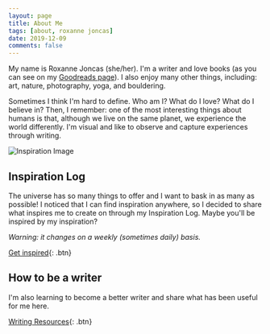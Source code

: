 ```yaml
---
layout: page
title: About Me
tags: [about, roxanne joncas]
date: 2019-12-09
comments: false
---
```

My name is Roxanne Joncas (she/her). I'm a writer and love books (as you can see on my <a target="blank" href="https://www.goodreads.com/user/show/109171596-roxanne-joncas">Goodreads page<a>). I also enjoy many other things, including: art, nature, photography, yoga, and bouldering.

Sometimes I think I'm hard to define. Who am I? What do I love? What do I believe in? Then, I remember: one of the most interesting things about humans is that, although we live on the same planet, we experience the world differently. I'm visual and like to observe and capture experiences through writing.

![Inspiration Image](/assets/img/inspiration.png)

## Inspiration Log

The universe has so many things to offer and I want to bask in as many as possible! I noticed that I can find inspiration anywhere, so I decided to share what inspires me to create on through my Inspiration Log. Maybe you'll be inspired by my inspiration?

*Warning: it changes on a weekly (sometimes daily) basis.*

[Get inspired](/posts/){: .btn}

## How to be a writer

I'm also learning to become a better writer and share what has been useful for me here.

[Writing Resources](/write/){: .btn}
